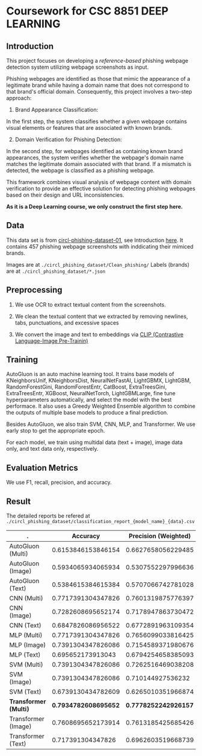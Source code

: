 # Coursework for CSC 8851 DEEP LEARNING

## Introduction
This project focuses on developing a *reference-based* phishing webpage detection system utilizing webpage screenshots as input.

Phishing webpages are identified as those that mimic the appearance of a legitimate brand while having a domain name that does not correspond to that brand's official domain. Consequently, this project involves a two-step approach:

1. Brand Appearance Classification:

In the first step, the system classifies whether a given webpage contains visual elements or features that are associated with known brands.

2. Domain Verification for Phishing Detection:

In the second step, for webpages identified as containing known brand appearances, the system verifies whether the webpage's domain name matches the legitimate domain associated with that brand.
If a mismatch is detected, the webpage is classified as a phishing webpage.

This framework combines visual analysis of webpage content with domain verification to provide an effective solution for detecting phishing webpages based on their design and URL inconsistencies. 

**As it is a Deep Learning course, we only construct the first step here.**

## Data

This data set is from [circl-phishing-dataset-01](https://www.circl.lu/opendata/datasets/circl-phishing-dataset-01/), see Introduction [here](https://www.circl.lu/opendata/circl-phishing-dataset-01/). It contains 457 phishing webpage screenshots with inddicating their mimiced brands.

Images are at ```./circl_phishing_dataset/Clean_phishing/```
Labels (brands) are at ```./circl_phishing_dataset/*.json ```

## Preprocessing
1. We use OCR to extract textual content from the screenshots.
2. We clean the textual content that we extracted by removing newlines, tabs, punctuations, and excessive spaces

3. We convert the image and text to embeddings via [CLIP (Contrastive Language-Image Pre-Trainin)](https://github.com/openai/CLIP)

## Training 
AutoGluon is an auto machine learning tool. It trains base models of KNeighborsUnif, KNeighborsDist, NeuralNetFastAI, LightGBMX, LightGBM, RandomForestGini, RandomForestEntr, CatBoost, ExtraTreesGini, ExtraTreesEntr, XGBoost, NeuralNetTorch, LightGBMLarge, fine tune hyperparameters automatically, and select the model with the best performace. It also uses a Greedy Weighted Ensemble algorithm to combine the outputs of multiple base models to produce a final prediction.

Besides AutoGluon, we also train SVM, CNN, MLP, and Transformer. We use early stop to get the appropriate epoch.

For each model, we train using multidal data (text + image), image data only, and text data only, respectively.

## Evaluation Metrics
We use F1, recall, precision, and accuracy.

## Result
The detailed reports be refered at ```./circl_phishing_dataset/classification_report_{model_name}_{data}.csv```

.|Accuracy|Precision (Weighted)|Recall(Weighted)|F1 (Weighted) |Precision (Macro)|Recall(Macro)|F1 (Macro)
-|-|-|-|-|-|-|-
AutoGluon (Multi)|0.6153846153846154|0.6627658056229485|0.6153846153846154|0.6202202559345417 |0.4296148296148296|0.39146723646723647|0.39257298257298257
AutoGluon (Image)|0.5934065934065934|0.5307552297996636|0.5934065934065934|0.5471171620141871|0.3691626055104315|0.377094017094017|0.3659551764787463
AutoGluon (Text)|0.5384615384615384|0.5707066742781028|0.5384615384615384|0.5314354432001491|0.36640769944341367|0.32673992673992674|0.3340367678602973
CNN (Multi)|0.7717391304347826|0.7601319875776397|0.7717391304347826|0.7488412979461572| 0.712313988095238|0.7645499465811966|0.7178789143862674
CNN (Image)|0.7282608695652174|0.7178947863730472|0.7282608695652174|0.684295318918081|0.6671289494818907|0.7277526395173454|0.6751544591509989
CNN (Text)|0.6847826086956522|0.6772891963109354|0.6847826086956522|0.6549385772615682|0.6466866466866467|0.678571428571428|0.6429159518058236
MLP (Multi)|0.7717391304347826|0.7656099033816425|0.7717391304347826|0.7480891994478951|0.6719618055555556|0.7298277243589744|0.6809590583028082
MLP (Image)|0.7391304347826086|0.7154589371980676|0.7391304347826086|0.7162460045040137|0.6055555555555555|0.6656241906241906|0.6246519075466443
MLP (Text)|0.695652173913043|0.6794254658385093|0.6956521739130435|0.6752547395769902|0.5729910714285715|0.6402711004273505|0.5881856909430438
SVM (Multi)|0.7391304347826086|0.7262516469038208|0.7391304347826086|0.7020174156619169|0.6843893480257117|0.7268842268842269|0.6837127578304047
SVM (Image)|0.7391304347826086|0.710144927536232|0.7391304347826086|0.7032042061675928|0.6957070707070707|0.7496114996114996|0.7064332548543074
SVM (Text)|0.6739130434782609|0.6265010351966874|0.6739130434782609|0.6312493665754535|0.6224664224664225|0.6437451437451438|0.6191036236490782
<b>Transformer (Multi)</b>|<b>0.7934782608695652</b>|<b>0.7778252242926157</b>|<b>0.7934782608695652</b>|<b>0.7734424427519057</b>|<b>0.7478546626984126</b> |<b>0.7884214743589744</b> |<b>0.7547530390361272</b>
Transformer (Image)|0.7608695652173914|0.7613185425685426|0.7608695652173914|0.747616061474757|0.710571112914863|0.7305221688034188|0.7061441163003663
Transformer (Text)|0.717391304347826|0.6962603519668739|0.717391304347826|0.6938017598343685|0.6384300595238095|0.6914863782051281|0.644233630952381




